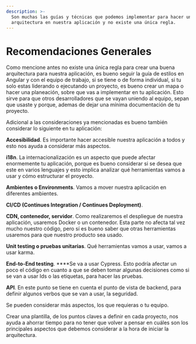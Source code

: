 ```yaml
---
description: >-
  Son muchas las guías y técnicas que podemos implementar para hacer una buena
  arquitectura en nuestra aplicación y no existe una única regla.
---
```


# Recomendaciones Generales

Como mencione antes no existe una única regla para crear una buena arquitectura para nuestra aplicación, es bueno seguir la guía de estilos en Angular y con el equipo de trabajo, si se tiene o de forma individual, si tu solo estas liderando o ejecutando un proyecto, es bueno crear un mapa o hacer una planeación, sobre que vas a implementar en tu aplicación. Esto sirve para que otros desarrolladores que se vayan uniendo al equipo, sepan que usaste y porque, ademas de dejar una mínima documentación de tu proyecto. 

Adicional a las consideraciones ya mencionadas es bueno también considerar lo siguiente en tu aplicación:

**Accesibilidad**. Es importante hacer accesible nuestra aplicación a todos y esto  nos ayuda a considerar más aspectos.

**i18n**. La internacionalización es un aspecto que puede afectar enormemente tu aplicación, porque es bueno considerar si se desea que este en varios lenguajes y esto implica analizar qué herramientas vamos a usar y cómo estructurar el proyecto. 

**Ambientes o Environments**. Vamos a mover nuestra aplicación en diferentes ambientes.

**CI/CD \(Continues Integration / Continues Deployment\)**.  

**CDN, contenedor, servidor**. Como realizaremos el despliegue de nuestra aplicación, usaremos Docker o un contenedor. Esta parte no afecta tal vez mucho nuestro código, pero sí es bueno saber que otras herramientas usaremos para que nuestro producto sea usado.

**Unit testing o pruebas unitarias**. Qué herramientas vamos a usar, vamos a usar karma. 

**End-to-End testing**. ****Se va a usar Cypress. Esto podría afectar un poco el código en cuanto a que se deben tomar algunas decisiones como si se van a usar Ids o las etiquetas, para hacer las pruebas.

**API**. En este punto se tiene en cuenta el punto de vista de backend, para definir algunos verbos que se van a usar, la seguridad.

Se pueden considerar más aspectos, los que requieras o tu equipo. 

Crear una plantilla, de los puntos claves a definir en cada proyecto, nos ayuda a ahorrar tiempo para no tener que volver a pensar en cuáles son los principales aspectos que debemos considerar a la hora de iniciar la arquitectura.







